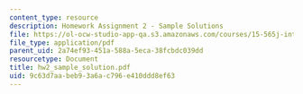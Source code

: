 ```yaml
---
content_type: resource
description: Homework Assignment 2 - Sample Solutions
file: https://ol-ocw-studio-app-qa.s3.amazonaws.com/courses/15-565j-integrating-esystems-global-information-systems-spring-2002/9c63d7aabeb93a6ac796e410ddd8ef63_hw2_sample_solution.pdf
file_type: application/pdf
parent_uid: 2a74ef93-451a-588a-5eca-38fcbdc039dd
resourcetype: Document
title: hw2_sample_solution.pdf
uid: 9c63d7aa-beb9-3a6a-c796-e410ddd8ef63
---
```

